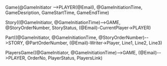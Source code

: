 



Game(@GameInitiator -->PLAYER(@Email),
     @GameInitiationTime,
     GameDesription, GameStartTime, GameEndTime)

Story((@GameInitiator, @GameInitiationTime)-->GAME, @StoryOrderNumber,
   StoryStatus, (@Email)-CurrentPlayer->PLAYER)

Part((@GameInitiator, @GameInitiationTime, @StoryOrderNumber)-->STORY,
      @PartOrderNumber,
    (@Email)-Writer->Player,
    Line1, Line2, Line3)

PlayersGame((@GameInitiator, @GameInitiationTime)-->GAME,
            (@Email)-->PLAYER,
            OrderNo, PlayerStatus, PlayersLink)